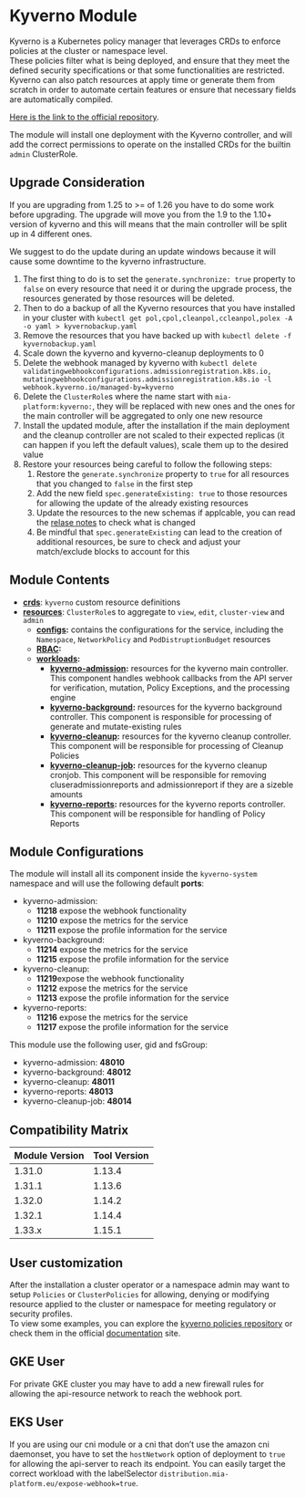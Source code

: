 # Kyverno Module

Kyverno is a Kubernetes policy manager that leverages CRDs to enforce policies at the cluster or namespace level.  
These policies filter what is being deployed, and ensure that they meet the defined security specifications or that
some functionalities are restricted.  
Kyverno can also patch resources at apply time or generate them from scratch in order to automate certain features
or ensure that necessary fields are automatically compiled.

[Here is the link to the official repository].

The module will install one deployment with the Kyverno controller, and will add the correct permissions to operate
on the installed CRDs for the builtin `admin` ClusterRole.

## Upgrade Consideration

If you are upgrading from 1.25 to >= of 1.26 you have to do some work before upgrading. The upgrade will move you from
the 1.9 to the 1.10+ version of kyverno and this will means that the main controller will be split up in 4 different
ones.

We suggest to do the update during an update windows because it will cause some downtime to the kyverno infrastructure.

1. The first thing to do is to set the `generate.synchronize: true` property to `false` on every resource that need it
	or during the upgrade process, the resources generated by those resources will be deleted.
1. Then to do a backup of all the Kyverno resources that you have installed in your cluster with
	`kubectl get pol,cpol,cleanpol,ccleanpol,polex -A -o yaml > kyvernobackup.yaml`
1. Remove the resources that you have backed up with `kubectl delete -f kyvernobackup.yaml`
1. Scale down the kyverno and kyverno-cleanup deployments to 0
1. Delete the webhook managed by kyverno with `kubectl delete validatingwebhookconfigurations.admissionregistration.k8s.io,
mutatingwebhookconfigurations.admissionregistration.k8s.io -l webhook.kyverno.io/managed-by=kyverno`
1. Delete the `ClusterRole`s where the name start with `mia-platform:kyverno:`, they will be replaced with new ones
	and the ones for the main controller will be aggregated to only one new resource
1. Install the updated module, after the installation if the main deployment and the cleanup controller are not scaled
	to their expected replicas (it can happen if you left the default values), scale them up to the desired value
1. Restore your resources being careful to follow the following steps:
	1. Restore the `generate.synchronize` property to `true` for all resources that you changed to `false` in the first
		step
	1. Add the new field `spec.generateExisting: true` to those resources for allowing the update of the already existing
		resources
	1. Update the resources to the new schemas if applcable, you can read the [relase notes] to check what is changed
	1. Be mindful that `spec.generateExisting` can lead to the creation of additional resources, be sure to check and
		adjust your match/exclude blocks to account for this

## Module Contents

- **[crds](./base/crds)**: `kyverno` custom resource definitions
- **[resources](./base/resources)**: `ClusterRole`s to aggregate to `view`, `edit`, `cluster-view` and `admin`
  - **[configs](./base/resources/configs):** contains the configurations for the service, including the `Namespace`,
		`NetworkPolicy` and `PodDistruptionBudget` resources
  - **[RBAC](./base/resources/rbac):**
  - **[workloads](./base/resources/workloads):**
    - **[kyverno-admission](./base/resources/workloads/kyverno-admission):** resources for the kyverno main controller.
				This component handles webhook callbacks from the API server for verification, mutation, Policy Exceptions,
				and the processing engine
    - **[kyverno-background](./base/resources/workloads/kyverno-background):** resources for the kyverno background
				controller. This component is responsible for processing of generate and mutate-existing rules
    - **[kyverno-cleanup](./base/resources/workloads/kyverno-cleanup):** resources for the kyverno cleanup controller.
				This component will be responsible for processing of Cleanup Policies
    - **[kyverno-cleanup-job](./base/resources/workloads/kyverno-cleanup-job):** resources for the kyverno cleanup cronjob.
				This component will be responsible for removing cluseradmissionreports and admissionreport if they are
				a sizeble amounts
    - **[kyverno-reports](./base/resources/workloads/kyverno-reports):** resources for the kyverno reports controller.
				This component will be responsible for handling of Policy Reports

## Module Configurations

The module will install all its component inside the `kyverno-system` namespace and will use the following
default **ports**:

- kyverno-admission:
  - **11218** expose the webhook functionality
  - **11210** expose the metrics for the service
  - **11211** expose the profile information for the service
- kyverno-background:
  - **11214** expose the metrics for the service
  - **11215** expose the profile information for the service
- kyverno-cleanup:
  - **11219**expose the webhook functionality
  - **11212** expose the metrics for the service
  - **11213** expose the profile information for the service
- kyverno-reports:
  - **11216** expose the metrics for the service
  - **11217** expose the profile information for the service

This module use the following user, gid and fsGroup:

- kyverno-admission: **48010**
- kyverno-background: **48012**
- kyverno-cleanup: **48011**
- kyverno-reports: **48013**
- kyverno-cleanup-job: **48014**

## Compatibility Matrix

| Module Version | Tool Version   |
|----------------|----------------|
| 1.31.0         | 1.13.4         |
| 1.31.1         | 1.13.6         |
| 1.32.0         | 1.14.2         |
| 1.32.1         | 1.14.4         |
| 1.33.x         | 1.15.1         |

## User customization

After the installation a cluster operator or a namespace admin may want to setup `Policies` or `ClusterPolicies`
for allowing, denying or modifying resource applied to the cluster or namespace for meeting regulatory or security
profiles.  
To view some examples, you can explore the [kyverno policies repository] or check them in the official [documentation]
site.

## GKE User

For private GKE cluster you may have to add a new firewall rules for allowing the api-resource network to
reach the webhook port.

## EKS User

If you are using our cni module or a cni that don’t use the amazon cni daemonset, you have to set the `hostNetwork`
option of deployment to `true` for allowing the api-server to reach its endpoint. You can easily target the correct
workload with the labelSelector `distribution.mia-platform.eu/expose-webhook=true`.

[Here is the link to the official repository]: https://github.com/kyverno/kyverno "Kyverno GitHub Repository"
[relase notes]: https://github.com/kyverno/kyverno/releases
[kyverno policies repository]: https://github.com/kyverno/policies "Kyverno Policies GitHub Repository"
[documentation]: https://kyverno.io/policies/ "Kyverno Policies Site"
